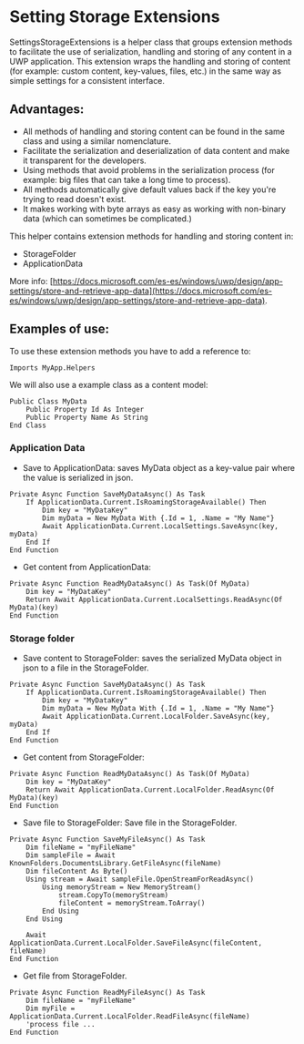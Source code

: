 # Setting Storage Extensions

SettingsStorageExtensions is a helper class that groups extension methods to facilitate the use of serialization, handling and storing of any content in a UWP application. This extension wraps the handling and storing of content (for example: custom content, key-values, files, etc.) in the same way as simple settings for a consistent interface.

## Advantages:
 - All methods of handling and storing content can be found in the same class and using a similar nomenclature. 
 - Facilitate the serialization and deserialization of data content and make it transparent for the developers.
 - Using methods that avoid problems in the serialization process (for example: big files that can take a long time to process).
 - All methods automatically give default values back if the key you're trying to read doesn't exist.
 - It makes working with byte arrays as easy as working with non-binary data (which can sometimes be complicated.)

This helper contains extension methods for handling and storing content in:
 - StorageFolder
 - ApplicationData

More info: [https://docs.microsoft.com/es-es/windows/uwp/design/app-settings/store-and-retrieve-app-data](https://docs.microsoft.com/es-es/windows/uwp/design/app-settings/store-and-retrieve-app-data).


## Examples of use:

To use these extension methods you have to add a reference to:
```vbnet
Imports MyApp.Helpers
```

We will also use a example class as a content model:
```vbnet
Public Class MyData
    Public Property Id As Integer
    Public Property Name As String
End Class
```
### Application Data

- Save to ApplicationData: saves MyData object as a key-value pair where the value is serialized in json.

```vbnet
Private Async Function SaveMyDataAsync() As Task
    If ApplicationData.Current.IsRoamingStorageAvailable() Then
        Dim key = "MyDataKey"
        Dim myData = New MyData With {.Id = 1, .Name = "My Name"}
        Await ApplicationData.Current.LocalSettings.SaveAsync(key, myData)
    End If
End Function
```

- Get content from ApplicationData:
```vbnet
Private Async Function ReadMyDataAsync() As Task(Of MyData)
    Dim key = "MyDataKey"
    Return Await ApplicationData.Current.LocalSettings.ReadAsync(Of MyData)(key)
End Function
```
### Storage folder
- Save content to StorageFolder: saves the serialized MyData object in json to a file in the StorageFolder.
```vbnet
Private Async Function SaveMyDataAsync() As Task
    If ApplicationData.Current.IsRoamingStorageAvailable() Then
        Dim key = "MyDataKey"
        Dim myData = New MyData With {.Id = 1, .Name = "My Name"}
        Await ApplicationData.Current.LocalFolder.SaveAsync(key, myData)
    End If
End Function
```

- Get content from StorageFolder:
```vbnet
Private Async Function ReadMyDataAsync() As Task(Of MyData)
    Dim key = "MyDataKey"
    Return Await ApplicationData.Current.LocalFolder.ReadAsync(Of MyData)(key)
End Function
```

- Save file to StorageFolder: Save file in the StorageFolder.
```vbnet
Private Async Function SaveMyFileAsync() As Task
    Dim fileName = "myFileName"
    Dim sampleFile = Await KnownFolders.DocumentsLibrary.GetFileAsync(fileName)
    Dim fileContent As Byte()
    Using stream = Await sampleFile.OpenStreamForReadAsync()
        Using memoryStream = New MemoryStream()
            stream.CopyTo(memoryStream)
            fileContent = memoryStream.ToArray()
        End Using
    End Using

    Await ApplicationData.Current.LocalFolder.SaveFileAsync(fileContent, fileName)
End Function
```

- Get file from StorageFolder.
```vbnet
Private Async Function ReadMyFileAsync() As Task
    Dim fileName = "myFileName"
    Dim myFile = ApplicationData.Current.LocalFolder.ReadFileAsync(fileName)
    'process file ...
End Function
```
